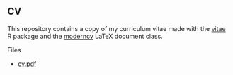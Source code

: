 ## CV

This repository contains a copy of my curriculum vitae made with the [vitae](https://github.com/mitchelloharawild/vitae) R package and the [moderncv](https://www.ctan.org/tex-archive/macros/latex/contrib/moderncv) LaTeX document class.

Files
- [cv.pdf](docs/public_cv.pdf)
